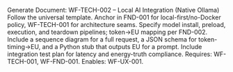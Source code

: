 Generate Document: WF-TECH-002 – Local AI Integration (Native Ollama)
Follow the universal template. Anchor in FND-001 for local-first/no-Docker policy, WF-TECH-001 for architecture seams. Specify model install, preload, execution, and teardown pipelines; token→EU mapping per FND-002. Include a sequence diagram for a full request, a JSON schema for token-timing→EU, and a Python stub that outputs EU for a prompt. Include integration test plan for latency and energy-truth compliance.
Requires: WF-TECH-001, WF-FND-001. Enables: WF-UX-001.

